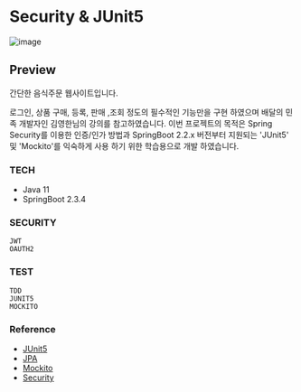 
# Security & JUnit5

![image](https://user-images.githubusercontent.com/45196240/102013044-ed415980-3d90-11eb-82b1-f4c26ab4b593.png)

## Preview

간단한 음식주문 웹사이트입니다.

로그인, 상품 구매, 등록, 판매 ,조회 정도의 필수적인 기능만을 구현 하였으며 배달의 민족 개발자인 김영한님의 강의를 참고하였습니다. 
이번 프로젝트의 목적은 Spring Security를 이용한 인증/인가 방법과 SpringBoot 2.2.x 버전부터 지원되는 'JUnit5' 및 'Mockito'를 익숙하게 사용 하기 위한
학습용으로 개발 하였습니다. 


### TECH
- Java 11 
- SpringBoot 2.3.4

### SECURITY
``` 
JWT
OAUTH2
```
### TEST

```
TDD
JUNIT5
MOCKITO
```

### Reference

- [JUnit5](https://junit.org/junit5/docs/current/user-guide/)
- [JPA](https://www.inflearn.com/course/%EC%8A%A4%ED%94%84%EB%A7%81%EB%B6%80%ED%8A%B8-JPA-%ED%99%9C%EC%9A%A9-1)
- [Mockito](https://github.com/mockito/mockito/wiki/Mockito-features-in-Korean)
- [Security](https://docs.spring.io/spring-security/site/docs/current/reference/html5/)
